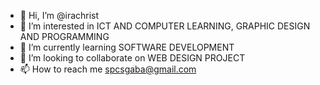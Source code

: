 - 👋 Hi, I’m @irachrist
- 👀 I’m interested in ICT AND COMPUTER LEARNING, GRAPHIC DESIGN AND PROGRAMMING
- 🌱 I’m currently learning SOFTWARE DEVELOPMENT
- 💞️ I’m looking to collaborate on WEB DESIGN PROJECT
- 📫 How to reach me spcsgaba@gmail.com

<!---
irachrist/irachrist is a ✨ special ✨ repository because its `README.md` (this file) appears on your GitHub profile.
You can click the Preview link to take a look at your changes.
--->
